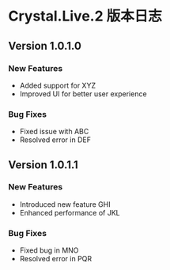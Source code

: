 
# Crystal.Live.2 版本日志

## Version 1.0.1.0

### New Features

- Added support for XYZ
- Improved UI for better user experience

### Bug Fixes

- Fixed issue with ABC
- Resolved error in DEF

## Version 1.0.1.1

### New Features

- Introduced new feature GHI
- Enhanced performance of JKL

### Bug Fixes

- Fixed bug in MNO
- Resolved error in PQR
